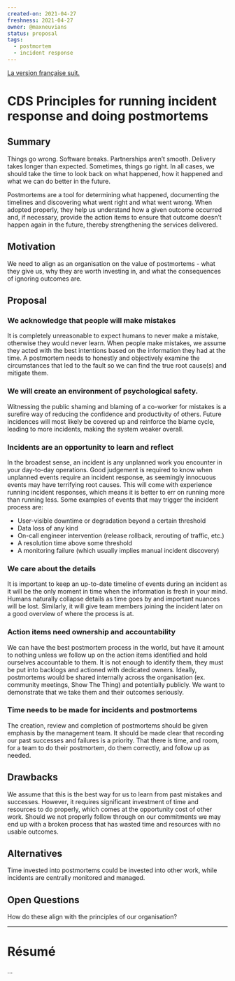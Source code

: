 ```yaml
---
created-on: 2021-04-27
freshness: 2021-04-27
owner: @maxneuvians
status: proposal
tags:
  - postmortem
  - incident response
---
```


[La version française suit.](#résumé)

# CDS Principles for running incident response and doing postmortems

## Summary
Things go wrong. Software breaks. Partnerships aren’t smooth. Delivery takes longer than expected. Sometimes, things go right. In all cases, we should take the time to look back on what happened, how it happened and what we can do better in the future.

Postmortems are a tool for determining what happened, documenting the timelines and discovering what went right and what went wrong. When adopted properly, they help us understand how a given outcome occurred and, if necessary, provide the action items to ensure that outcome doesn’t happen again in the future, thereby strengthening the services delivered.

## Motivation
We need to align as an organisation on the value of postmortems - what they give us, why they are worth investing in, and what the consequences of ignoring outcomes are.

## Proposal

### We acknowledge that people will make mistakes
It is completely unreasonable to expect humans to never make a mistake, otherwise they would never learn. When people make mistakes, we assume they acted with the best intentions based on the information they had at the time. A postmortem needs to honestly and objectively examine the circumstances that led to the fault so we can find the true root cause(s) and mitigate them.

### We will create an environment of psychological safety.
Witnessing the public shaming and blaming of a co-worker for mistakes is a surefire way of reducing the confidence and productivity of others. Future incidences will most likely be covered up and reinforce the blame cycle, leading to more incidents, making the system weaker overall.

### Incidents are an opportunity to learn and reflect
In the broadest sense, an incident is any unplanned work you encounter in your day-to-day operations. Good judgement is required to know when unplanned events require an incident response, as seemingly innocuous events may have terrifying root causes. This will come with experience running incident responses, which means it is better to err on running more than running less. Some examples of events that may trigger the incident process are:

- User-visible downtime or degradation beyond a certain threshold
- Data loss of any kind
- On-call engineer intervention (release rollback, rerouting of traffic, etc.)
- A resolution time above some threshold
- A monitoring failure (which usually implies manual incident discovery)

### We care about the details
It is important to keep an up-to-date timeline of events during an incident as it will be the only moment in time when the information is fresh in your mind. Humans naturally collapse details as time goes by and important nuances will be lost. Similarly, it will give team members joining the incident later on a good overview of where the process is at.

### Action items need ownership and accountability
We can have the best postmortem process in the world, but have it amount to nothing unless we follow up on the action items identified and hold ourselves accountable to them. It is not enough to identify them, they must be put into backlogs and actioned with dedicated owners. Ideally, postmortems would be shared internally across the organisation (ex. community meetings, Show The Thing) and potentially publicly. We want to demonstrate that we take them and their outcomes seriously. 

### Time needs to be made for incidents and postmortems
The creation, review and completion of postmortems should be given emphasis by the management team. It should be made clear that recording our past successes and failures is a priority. That there is time, and room, for a team to do their postmortem, do them correctly, and follow up as needed.

## Drawbacks
We assume that this is the best way for us to learn from past mistakes and successes. However, it requires significant investment of time and resources to do properly, which comes at the opportunity cost of other work. Should we not properly follow through on our commitments we may end up with a broken process that has wasted time and resources with no usable outcomes.

## Alternatives
Time invested into postmortems could be invested into other work, while incidents are centrally monitored and managed.

## Open Questions
How do these align with the principles of our organisation?

---

# Résumé

...

